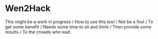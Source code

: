 # Wen2Hack
This might be a work in progress / 
How to use this tool /
Not be a fool /
To get some benefit /
Needs some time to sit and think /
Then provide some results /
To the crowds who wait.
